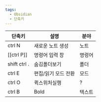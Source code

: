 ```yaml
---
tags:
  - Obsidian
  - 단축키
---
```


| 단축키          | 설명          | 분야  |
| ------------ | ----------- | --- |
| ctrl  N      | 새로운 노트 생성   | 노트  |
| [[ctrl  P]]  | 명령어 입력 창    | 명령어 |
| shift ctrl . | 숨김폴더보기      | 폴더  |
| ctrl E       | 편집/읽기 모드 전환 | 모드  |
| ctrl O       | 퀵스위처실행      | ?   |
| ctrl B       | Bold        | 텍스트 |

